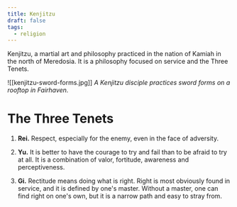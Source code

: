 ```yaml
---
title: Kenjitzu
draft: false
tags:
  - religion
---
```

Kenjitzu, a martial art and philosophy practiced in the nation of Kamiah in the north of Meredosia. It is a philosophy focused on service and the Three Tenets.

![[kenjitzu-sword-forms.jpg]]
*A Kenjitzu disciple practices sword forms on a rooftop in Fairhaven.* 
# The Three Tenets
1. **Rei.** Respect, especially for the enemy, even in the face of adversity.

2. **Yu.** It is better to have the courage to try and fail than to be afraid to try at all. It is a combination of valor, fortitude, awareness and perceptiveness.

3. **Gi.** Rectitude means doing what is right. Right is most obviously found in service, and it is defined by one's master. Without a master, one can find right on one's own, but it is a narrow path and easy to stray from.